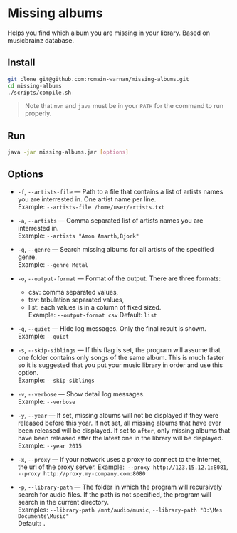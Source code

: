 # Missing albums

Helps you find which album you are missing in your library. Based on musicbrainz database.

## Install

```bash
git clone git@github.com:romain-warnan/missing-albums.git
cd missing-albums
./scripts/compile.sh
```
> Note that `mvn` and `java` must be in your `PATH` for the command to run properly.

## Run

```bash
java -jar missing-albums.jar [options]
```

## Options

 - `-f`, `--artists-file` — Path to a file that contains a list of artists names you are interrested in. One artist name per line.  
 Example: `--artists-file /home/user/artists.txt`
    
 - `-a`, `--artists` — Comma separated list of artists names you are interrested in.  
 Example: `--artists "Amon Amarth,Bjork"`
 
 - `-g`, `--genre` — Search missing albums for all artists of the specified genre.  
 Example: `--genre Metal`
   
 - `-o`, `--output-format` — Format of the output. There are three formats:
    - csv: comma separated values,
    - tsv: tabulation separated values,
    - list: each values is in a column of fixed sized.  
 Example: `--output-format csv`
 Default: `list`
 
 - `-q`, `--quiet` — Hide log messages. Only the final result is shown.  
 Example: `--quiet`
 
 - `-s`, `--skip-siblings` — If this flag is set, the program will assume that one folder contains only songs of the same album.
 This is much faster so it is suggested that you put your music library in order and use this option.  
 Example: `--skip-siblings`
    
 - `-v`, `--verbose` — Show detail log messages.  
 Example: `--verbose`
 
 - `-y`, `--year` — If set, missing albums will not be displayed if they were released before this year.
 If not set, all missing albums that have ever been released will be displayed.
 If set to `after`, only missing albums that have been released after the latest one in the library will be displayed.
 Example: `--year 2015`

 - `-x`, `--proxy` — If your network uses a proxy to connect to the internet, the uri of the proxy server.
 Example:` --proxy http://123.15.12.1:8081`, `--proxy http://proxy.my-company.com:8080`  

 - `-p`, `--library-path` — The folder in which the program will recursively search for audio files.
 If the path is not specified, the program will search in the current directory.  
 Examples: `--library-path /mnt/audio/music`, `--library-path "D:\Mes Documents\Music"`  
 Default: `.`
